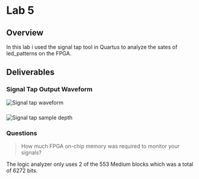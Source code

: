 # Lab 5
## Overview
In this lab i used the signal tap tool in Quartus to analyze the sates of led_patterns on the FPGA.

## Deliverables
### Signal Tap Output Waveform
![Signal tap waveform](/assests/Lab5_signal_tap.png)

###
![Signal tap sample depth](/assests/lab5_sample_depth.png)

### Questions 

> How much FPGA on-chip memory was required to monitor your signals?

The logic analyzer only uses 2 of the 553 Medium blocks which was a total of 6272 bits.


